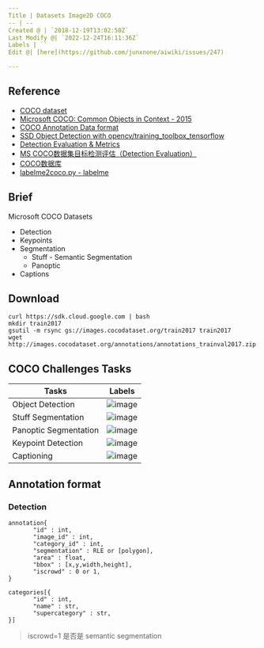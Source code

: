 ```yaml
---
Title | Datasets Image2D COCO
-- | --
Created @ | `2018-12-19T13:02:50Z`
Last Modify @| `2022-12-24T16:11:36Z`
Labels | ``
Edit @| [here](https://github.com/junxnone/aiwiki/issues/247)

---
```



## Reference

- [COCO dataset](http://cocodataset.org/#home)
- [Microsoft COCO: Common Objects in Context - 2015](https://arxiv.org/pdf/1405.0312.pdf)
- [COCO Annotation Data format](http://cocodataset.org/#format-data)
- [SSD Object Detection with opencv/training_toolbox_tensorflow](https://github.com/opencv/training_toolbox_tensorflow/blob/develop/training_toolbox/ssd_detector/README.md)
- [Detection Evaluation & Metrics](http://cocodataset.org/#detection-eval)
- [MS COCO数据集目标检测评估（Detection Evaluation）](https://blog.csdn.net/u014734886/article/details/78831884)
- [COCO数据库](https://blog.csdn.net/happyhorizion/article/details/77894205)
- [labelme2coco.py - labelme](https://github.com/wkentaro/labelme/blob/master/examples/instance_segmentation/labelme2coco.py)

## Brief

Microsoft COCO Datasets
- Detection
- Keypoints
- Segmentation
  - Stuff - Semantic Segmentation
  - Panoptic
- Captions

## Download

```
curl https://sdk.cloud.google.com | bash
mkdir train2017
gsutil -m rsync gs://images.cocodataset.org/train2017 train2017
wget http://images.cocodataset.org/annotations/annotations_trainval2017.zip
```

## COCO Challenges Tasks


Tasks | Labels
-- | --
Object Detection  | ![image](https://user-images.githubusercontent.com/2216970/50418173-ff085a00-0864-11e9-88a9-5394b99abc6a.png)
Stuff Segmentation | ![image](https://user-images.githubusercontent.com/2216970/75414553-e5303e80-5963-11ea-9baa-3ba469a49b67.png)
Panoptic Segmentation | ![image](https://user-images.githubusercontent.com/2216970/50418177-03347780-0865-11e9-992c-0aa2173a8309.png)
Keypoint Detection | ![image](https://user-images.githubusercontent.com/2216970/50418180-07609500-0865-11e9-8a2e-3d7dc4beeed6.png)
Captioning | ![image](https://user-images.githubusercontent.com/2216970/75739810-dcaf7d80-5d40-11ea-8954-ba9c045107d7.png)



## Annotation format
### Detection

```
annotation{
       "id" : int,
       "image_id" : int,
       "category_id" : int,
       "segmentation" : RLE or [polygon],
       "area" : float,
       "bbox" : [x,y,width,height],
       "iscrowd" : 0 or 1,
}

categories[{
       "id" : int,
       "name" : str, 
       "supercategory" : str,
}]
```
> iscrowd=1  是否是 semantic segmentation



